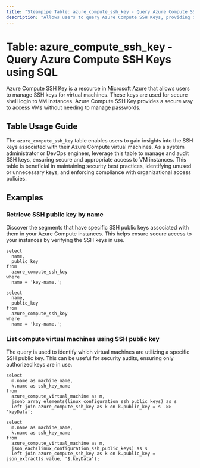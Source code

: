 ```yaml
---
title: "Steampipe Table: azure_compute_ssh_key - Query Azure Compute SSH Keys using SQL"
description: "Allows users to query Azure Compute SSH Keys, providing insights into the SSH keys associated with virtual machines in Azure Compute."
---
```


# Table: azure_compute_ssh_key - Query Azure Compute SSH Keys using SQL

Azure Compute SSH Key is a resource in Microsoft Azure that allows users to manage SSH keys for virtual machines. These keys are used for secure shell login to VM instances. Azure Compute SSH Key provides a secure way to access VMs without needing to manage passwords.

## Table Usage Guide

The `azure_compute_ssh_key` table enables users to gain insights into the SSH keys associated with their Azure Compute virtual machines. As a system administrator or DevOps engineer, leverage this table to manage and audit SSH keys, ensuring secure and appropriate access to VM instances. This table is beneficial in maintaining security best practices, identifying unused or unnecessary keys, and enforcing compliance with organizational access policies.

## Examples

### Retrieve SSH public key by name
Discover the segments that have specific SSH public keys associated with them in your Azure Compute instances. This helps ensure secure access to your instances by verifying the SSH keys in use.

```sql+postgres
select
  name,
  public_key
from
  azure_compute_ssh_key
where
  name = 'key-name.';
```

```sql+sqlite
select
  name,
  public_key
from
  azure_compute_ssh_key
where
  name = 'key-name.';
```

### List compute virtual machines using SSH public key
The query is used to identify which virtual machines are utilizing a specific SSH public key. This can be useful for security audits, ensuring only authorized keys are in use.

```sql+postgres
select
  m.name as machine_name,
  k.name as ssh_key_name
from
  azure_compute_virtual_machine as m,
  jsonb_array_elements(linux_configuration_ssh_public_keys) as s
  left join azure_compute_ssh_key as k on k.public_key = s ->> 'keyData';
```

```sql+sqlite
select
  m.name as machine_name,
  k.name as ssh_key_name
from
  azure_compute_virtual_machine as m,
  json_each(linux_configuration_ssh_public_keys) as s
  left join azure_compute_ssh_key as k on k.public_key = json_extract(s.value, '$.keyData');
```